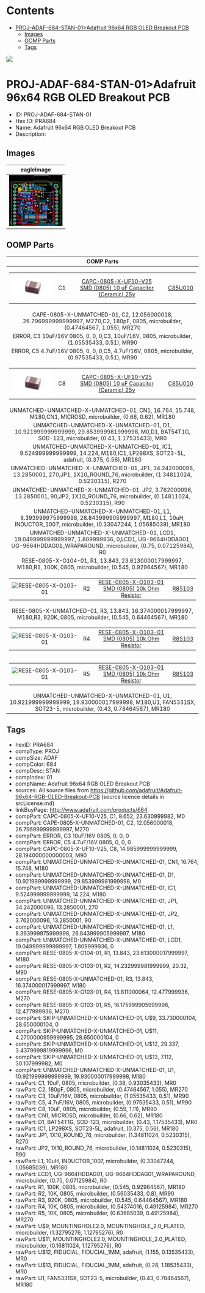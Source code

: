 



Contents
========

* [PROJ-ADAF-684-STAN-01>Adafruit 96x64 RGB OLED Breakout PCB](#proj-adaf-684-stan-01adafruit-96x64-rgb-oled-breakout-pcb)
	* [Images](#images)
	* [OOMP Parts](#oomp-parts)
	* [Tags](#tags)
  
![][im]
# PROJ-ADAF-684-STAN-01>Adafruit 96x64 RGB OLED Breakout PCB

- ID: PROJ-ADAF-684-STAN-01
- Hex ID: PRA684
- Name: Adafruit 96x64 RGB OLED Breakout PCB
- Description: 

## Images
  
  

|eagleImage|
| :---: |
|[![eagleImage](eagleImage_140.png)](eagleImage_600.png)|

## OOMP Parts
  

|OOMP Parts|
| :---: |
|<table><tr><td>![CAPC-0805-X-UF10-V25](https://raw.githubusercontent.com/oomlout/oomlout_OOMP_parts/main/CAPC-0805-X-UF10-V25/image_140.jpg)</td><td> C1</td><td>[CAPC-0805-X-UF10-V25<br>SMD (0805) 10 uF Capacitor (Ceramic) 25v](https://github.com/oomlout/oomlout_OOMP_parts/tree/main/CAPC-0805-X-UF10-V25/)</td><td>[C85U010](https://github.com/oomlout/oomlout_OOMP_parts/tree/main/CAPC-0805-X-UF10-V25/)</td></tr></table>|
|CAPE-0805-X-UNMATCHED-01, C2, 12.056000018, 26.796999999999997, M270,C2, 180pF, 0805, microbuilder, (0.47464567, 1.055), MR270|
|ERROR, C3 10uF/16V 0805, 0, 0, 0,C3, 10uF/16V, 0805, microbuilder, (1.05535433, 0.51), MR90|
|ERROR, C5 4.7uF/16V 0805, 0, 0, 0,C5, 4.7uF/16V, 0805, microbuilder, (0.97535433, 0.51), MR90|
|<table><tr><td>![CAPC-0805-X-UF10-V25](https://raw.githubusercontent.com/oomlout/oomlout_OOMP_parts/main/CAPC-0805-X-UF10-V25/image_140.jpg)</td><td> C8</td><td>[CAPC-0805-X-UF10-V25<br>SMD (0805) 10 uF Capacitor (Ceramic) 25v](https://github.com/oomlout/oomlout_OOMP_parts/tree/main/CAPC-0805-X-UF10-V25/)</td><td>[C85U010](https://github.com/oomlout/oomlout_OOMP_parts/tree/main/CAPC-0805-X-UF10-V25/)</td></tr></table>|
|UNMATCHED-UNMATCHED-X-UNMATCHED-01, CN1, 16.764, 15.748, M180,CN1, MICROSD, microbuilder, (0.66, 0.62), MR180|
|UNMATCHED-UNMATCHED-X-UNMATCHED-01, D1, 10.921999999999999, 29.853999981999998, M0,D1, BAT54T1G, SOD-123, microbuilder, (0.43, 1.17535433), MR0|
|UNMATCHED-UNMATCHED-X-UNMATCHED-01, IC1, 9.524999999999999, 14.224, M180,IC1, LP298XS, SOT23-5L, adafruit, (0.375, 0.56), MR180|
|UNMATCHED-UNMATCHED-X-UNMATCHED-01, JP1, 34.242000096, 13.2850001, 270,JP1, 1X10_ROUND_76, microbuilder, (1.34811024, 0.5230315), R270|
|UNMATCHED-UNMATCHED-X-UNMATCHED-01, JP2, 3.762000096, 13.2850001, 90,JP2, 1X10_ROUND_76, microbuilder, (0.14811024, 0.5230315), R90|
|UNMATCHED-UNMATCHED-X-UNMATCHED-01, L1, 8.393999975999998, 26.843999905999997, M180,L1, 10uH, INDUCTOR_1007, microbuilder, (0.33047244, 1.05685039), MR180|
|UNMATCHED-UNMATCHED-X-UNMATCHED-01, LCD1, 19.049999999999997, 1.809999936, 0,LCD1, UG-9664HDDAG01, UG-9664HDDAG01_WRAPAROUND, microbuilder, (0.75, 0.07125984), R0|
|RESE-0805-X-O104-01, R1, 13.843, 23.613000017999997, M180,R1, 100K, 0805, microbuilder, (0.545, 0.92964567), MR180|
|<table><tr><td>![RESE-0805-X-O103-01](https://raw.githubusercontent.com/oomlout/oomlout_OOMP_parts/main/RESE-0805-X-O103-01/image_140.jpg)</td><td> R2</td><td>[RESE-0805-X-O103-01<br>SMD (0805) 10k Ohm Resistor](https://github.com/oomlout/oomlout_OOMP_parts/tree/main/RESE-0805-X-O103-01/)</td><td>[R85103](https://github.com/oomlout/oomlout_OOMP_parts/tree/main/RESE-0805-X-O103-01/)</td></tr></table>|
|RESE-0805-X-UNMATCHED-01, R3, 13.843, 16.374000017999997, M180,R3, 920K, 0805, microbuilder, (0.545, 0.64464567), MR180|
|<table><tr><td>![RESE-0805-X-O103-01](https://raw.githubusercontent.com/oomlout/oomlout_OOMP_parts/main/RESE-0805-X-O103-01/image_140.jpg)</td><td> R4</td><td>[RESE-0805-X-O103-01<br>SMD (0805) 10k Ohm Resistor](https://github.com/oomlout/oomlout_OOMP_parts/tree/main/RESE-0805-X-O103-01/)</td><td>[R85103](https://github.com/oomlout/oomlout_OOMP_parts/tree/main/RESE-0805-X-O103-01/)</td></tr></table>|
|<table><tr><td>![RESE-0805-X-O103-01](https://raw.githubusercontent.com/oomlout/oomlout_OOMP_parts/main/RESE-0805-X-O103-01/image_140.jpg)</td><td> R5</td><td>[RESE-0805-X-O103-01<br>SMD (0805) 10k Ohm Resistor](https://github.com/oomlout/oomlout_OOMP_parts/tree/main/RESE-0805-X-O103-01/)</td><td>[R85103](https://github.com/oomlout/oomlout_OOMP_parts/tree/main/RESE-0805-X-O103-01/)</td></tr></table>|
|UNMATCHED-UNMATCHED-X-UNMATCHED-01, U1, 10.921999999999999, 19.930000017999998, M180,U1, FAN5331SX, SOT23-5, microbuilder, (0.43, 0.78464567), MR180|

## Tags

- hexID: PRA684
- oompType: PROJ
- oompSize: ADAF
- oompColor: 684
- oompDesc: STAN
- oompIndex: 01
- oompName: Adafruit 96x64 RGB OLED Breakout PCB
- sources: All source files from https://github.com/adafruit/Adafruit-96x64-RGB-OLED-Breakout-PCB (source licence details in srcLicense.md)
- linkBuyPage: http://www.adafruit.com/products/684
- oompPart: CAPC-0805-X-UF10-V25, C1, 9.652, 23.630999982, M0
- oompPart: CAPE-0805-X-UNMATCHED-01, C2, 12.056000018, 26.796999999999997, M270
- oompPart: ERROR, C3 10uF/16V 0805, 0, 0, 0
- oompPart: ERROR, C5 4.7uF/16V 0805, 0, 0, 0
- oompPart: CAPC-0805-X-UF10-V25, C8, 14.985999999999999, 28.194000000000003, M90
- oompPart: UNMATCHED-UNMATCHED-X-UNMATCHED-01, CN1, 16.764, 15.748, M180
- oompPart: UNMATCHED-UNMATCHED-X-UNMATCHED-01, D1, 10.921999999999999, 29.853999981999998, M0
- oompPart: UNMATCHED-UNMATCHED-X-UNMATCHED-01, IC1, 9.524999999999999, 14.224, M180
- oompPart: UNMATCHED-UNMATCHED-X-UNMATCHED-01, JP1, 34.242000096, 13.2850001, 270
- oompPart: UNMATCHED-UNMATCHED-X-UNMATCHED-01, JP2, 3.762000096, 13.2850001, 90
- oompPart: UNMATCHED-UNMATCHED-X-UNMATCHED-01, L1, 8.393999975999998, 26.843999905999997, M180
- oompPart: UNMATCHED-UNMATCHED-X-UNMATCHED-01, LCD1, 19.049999999999997, 1.809999936, 0
- oompPart: RESE-0805-X-O104-01, R1, 13.843, 23.613000017999997, M180
- oompPart: RESE-0805-X-O103-01, R2, 14.232999981999999, 20.32, M90
- oompPart: RESE-0805-X-UNMATCHED-01, R3, 13.843, 16.374000017999997, M180
- oompPart: RESE-0805-X-O103-01, R4, 13.811000064, 12.477999936, M270
- oompPart: RESE-0805-X-O103-01, R5, 16.175999905999998, 12.477999936, M270
- oompPart: SKIP-UNMATCHED-X-UNMATCHED-01, U$9, 33.730000104, 28.650000104, 0
- oompPart: SKIP-UNMATCHED-X-UNMATCHED-01, U$11, 4.2700000959999995, 28.650000104, 0
- oompPart: SKIP-UNMATCHED-X-UNMATCHED-01, U$12, 29.337, 3.4379999819999996, M0
- oompPart: SKIP-UNMATCHED-X-UNMATCHED-01, U$13, 7.112, 30.107999982, M0
- oompPart: UNMATCHED-UNMATCHED-X-UNMATCHED-01, U1, 10.921999999999999, 19.930000017999998, M180
- rawPart: C1, 10uF, 0805, microbuilder, (0.38, 0.93035433), MR0
- rawPart: C2, 180pF, 0805, microbuilder, (0.47464567, 1.055), MR270
- rawPart: C3, 10uF/16V, 0805, microbuilder, (1.05535433, 0.51), MR90
- rawPart: C5, 4.7uF/16V, 0805, microbuilder, (0.97535433, 0.51), MR90
- rawPart: C8, 10uF, 0805, microbuilder, (0.59, 1.11), MR90
- rawPart: CN1, MICROSD, microbuilder, (0.66, 0.62), MR180
- rawPart: D1, BAT54T1G, SOD-123, microbuilder, (0.43, 1.17535433), MR0
- rawPart: IC1, LP298XS, SOT23-5L, adafruit, (0.375, 0.56), MR180
- rawPart: JP1, 1X10_ROUND_76, microbuilder, (1.34811024, 0.5230315), R270
- rawPart: JP2, 1X10_ROUND_76, microbuilder, (0.14811024, 0.5230315), R90
- rawPart: L1, 10uH, INDUCTOR_1007, microbuilder, (0.33047244, 1.05685039), MR180
- rawPart: LCD1, UG-9664HDDAG01, UG-9664HDDAG01_WRAPAROUND, microbuilder, (0.75, 0.07125984), R0
- rawPart: R1, 100K, 0805, microbuilder, (0.545, 0.92964567), MR180
- rawPart: R2, 10K, 0805, microbuilder, (0.56035433, 0.8), MR90
- rawPart: R3, 920K, 0805, microbuilder, (0.545, 0.64464567), MR180
- rawPart: R4, 10K, 0805, microbuilder, (0.54374016, 0.49125984), MR270
- rawPart: R5, 10K, 0805, microbuilder, (0.63685039, 0.49125984), MR270
- rawPart: U$9, MOUNTINGHOLE2.0, MOUNTINGHOLE_2.0_PLATED, microbuilder, (1.32795276, 1.12795276), R0
- rawPart: U$11, MOUNTINGHOLE2.0, MOUNTINGHOLE_2.0_PLATED, microbuilder, (0.16811024, 1.12795276), R0
- rawPart: U$12, FIDUCIAL, FIDUCIAL_1MM, adafruit, (1.155, 0.13535433), MR0
- rawPart: U$13, FIDUCIAL, FIDUCIAL_1MM, adafruit, (0.28, 1.18535433), MR0
- rawPart: U1, FAN5331SX, SOT23-5, microbuilder, (0.43, 0.78464567), MR180



[im]: eagleImage_450.png
